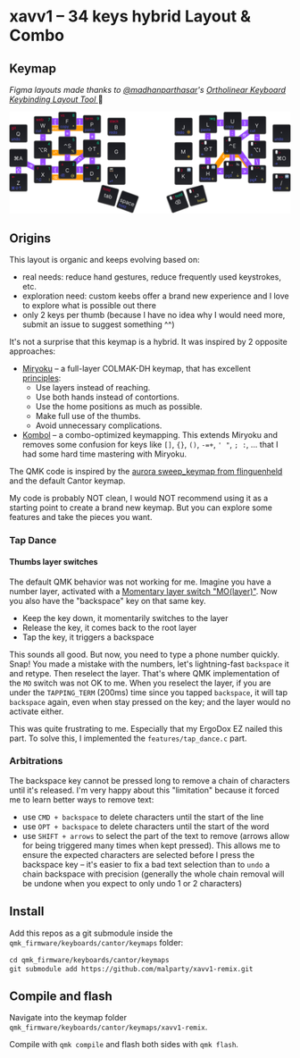 # xavv1 – 34 keys hybrid Layout & Combo

## Keymap

_Figma layouts made thanks to [@madhanparthasar](https://www.figma.com/@madhanparthasar)'s [Ortholinear Keyboard Keybinding Layout Tool
](https://www.figma.com/community/file/1283154322826272613)_ 🙌

<img src="images/combos.png" alt="Keymap to see all layers and combos" />

## Origins

This layout is organic and keeps evolving based on:

- real needs: reduce hand gestures, reduce frequently used keystrokes, etc.
- exploration need: custom keebs offer a brand new experience and I love to explore what is possible out there
- only 2 keys per thumb (because I have no idea why I would need more, submit an issue to suggest something ^^)

It's not a surprise that this keymap is a hybrid. It was inspired by 2 opposite approaches:

- [Miryoku](https://github.com/manna-harbour/miryoku) – a full-layer COLMAK-DH keymap, that has excellent [principles](https://github.com/manna-harbour/miryoku/tree/master/docs/reference#general-principles):
  - Use layers instead of reaching.
  - Use both hands instead of contortions.
  - Use the home positions as much as possible.
  - Make full use of the thumbs.
  - Avoid unnecessary complications.
- [Kombol](https://github.com/skychil/kombol) – a combo-optimized keymapping. This extends Miryoku and removes some confusion for keys like `[]`, `{}`, `()`, `-=+`, `' "`, `; :`, ... that I had some hard time mastering with Miryoku.

The QMK code is inspired by the [aurora sweep_keymap from flinguenheld](https://github.com/flinguenheld/sweep_keymap) and the default Cantor keymap.

My code is probably NOT clean, I would NOT recommend using it as a starting point to create a brand new keymap.
But you can explore some features and take the pieces you want.

### Tap Dance

#### Thumbs layer switches

The default QMK behavior was not working for me. Imagine you have a number layer, activated with a [Momentary layer switch "MO(layer)"](https://docs.qmk.fm/#/keycodes?id=layer-switching). Now you also have the "backspace" key on that same key.

- Keep the key down, it momentarily switches to the layer
- Release the key, it comes back to the root layer
- Tap the key, it triggers a backspace

This sounds all good. But now, you need to type a phone number quickly.
Snap! You made a mistake with the numbers, let's lightning-fast `backspace` it and retype. Then reselect the layer.
That's where QMK implementation of the `MO` switch was not OK to me. When you reselect the layer, if you are under the `TAPPING_TERM` (200ms) time since you tapped `backspace`, it will tap `backspace` again, even when stay pressed on the key; and the layer would no activate either.

This was quite frustrating to me. Especially that my ErgoDox EZ nailed this part.
To solve this, I implemented the `features/tap_dance.c` part.

### Arbitrations

The backspace key cannot be pressed long to remove a chain of characters until it's released.
I'm very happy about this "limitation" because it forced me to learn better ways to remove text:

- use `CMD + backspace` to delete characters until the start of the line
- use `OPT + backspace` to delete characters until the start of the word
- use `SHIFT + arrows` to select the part of the text to remove (arrows allow for being triggered many times when kept pressed). This allows me to ensure the expected characters are selected before I press the backspace key – it's easier to fix a bad text selection than to `undo` a chain backspace with precision (generally the whole chain removal will be undone when you expect to only undo 1 or 2 characters)

## Install

Add this repos as a git submodule inside the `qmk_firmware/keyboards/cantor/keymaps` folder:

```
cd qmk_firmware/keyboards/cantor/keymaps
git submodule add https://github.com/malparty/xavv1-remix.git
```

## Compile and flash

Navigate into the keymap folder `qmk_firmware/keyboards/cantor/keymaps/xavv1-remix`.

Compile with `qmk compile` and flash both sides with `qmk flash`.
